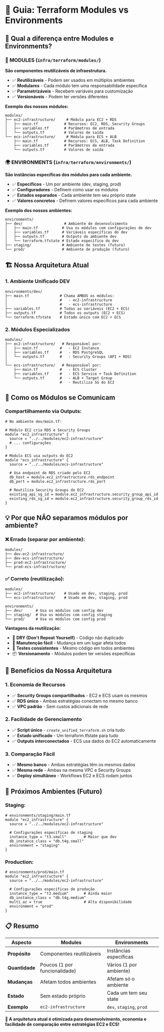 # 📖 Guia: Terraform Modules vs Environments

## 🤔 **Qual a diferença entre Modules e Environments?**

### 📁 **MODULES** (`infra/terraform/modules/`)
**São componentes reutilizáveis de infraestrutura.**

- ✅ **Reutilizáveis** - Podem ser usados em múltiplos ambientes
- ✅ **Modulares** - Cada módulo tem uma responsabilidade específica
- ✅ **Parametrizáveis** - Recebem variáveis para customização
- ✅ **Versionáveis** - Podem ter versões diferentes

**Exemplo dos nossos módulos:**
```
modules/
├── ec2-infrastructure/     # Módulo para EC2 + RDS
│   ├── main.tf            # Recursos: EC2, RDS, Security Groups
│   ├── variables.tf       # Parâmetros de entrada
│   └── outputs.tf         # Valores de saída
└── ecs-infrastructure/     # Módulo para ECS + ALB
    ├── main.tf            # Recursos: ECS, ALB, Task Definition
    ├── variables.tf       # Parâmetros de entrada
    └── outputs.tf         # Valores de saída
```

### 🌍 **ENVIRONMENTS** (`infra/terraform/environments/`)
**São instâncias específicas dos módulos para cada ambiente.**

- ✅ **Específicos** - Um por ambiente (dev, staging, prod)
- ✅ **Configuradores** - Definem como usar os módulos
- ✅ **Estados separados** - Cada ambiente tem seu próprio state
- ✅ **Valores concretos** - Definem valores específicos para cada ambiente

**Exemplo dos nossos ambientes:**
```
environments/
├── dev/                   # Ambiente de desenvolvimento
│   ├── main.tf           # Usa os módulos com configurações de dev
│   ├── variables.tf      # Variáveis específicas do dev
│   ├── outputs.tf        # Outputs do ambiente dev
│   └── terraform.tfstate # Estado específico do dev
├── staging/              # Ambiente de testes (futuro)
└── prod/                 # Ambiente de produção (futuro)
```

## 🏗️ **Nossa Arquitetura Atual**

### **1. Ambiente Unificado DEV**
```
environments/dev/
├── main.tf              # Chama AMBOS os módulos:
│                        #   - ec2-infrastructure
│                        #   - ecs-infrastructure
├── variables.tf         # Todas as variáveis (EC2 + ECS)
├── outputs.tf           # Todos os outputs (EC2 + ECS)
└── terraform.tfstate    # Estado único com EC2 + ECS
```

### **2. Módulos Especializados**
```
modules/
├── ec2-infrastructure/   # Responsável por:
│   ├── main.tf          #   - EC2 Instance
│   ├── variables.tf     #   - RDS PostgreSQL
│   └── outputs.tf       #   - Security Groups (API + RDS)
│
└── ecs-infrastructure/   # Responsável por:
    ├── main.tf          #   - ECS Cluster
    ├── variables.tf     #   - ECS Service + Task Definition
    └── outputs.tf       #   - ALB + Target Group
                         #   - Reutiliza SG do EC2
```

## 🔗 **Como os Módulos se Comunicam**

### **Compartilhamento via Outputs:**
```hcl
# No ambiente dev/main.tf:

# Módulo EC2 cria RDS e Security Groups
module "ec2_infrastructure" {
  source = "../../modules/ec2-infrastructure"
  # ... configurações
}

# Módulo ECS usa outputs do EC2
module "ecs_infrastructure" {
  source = "../../modules/ecs-infrastructure"
  
  # Usa endpoint do RDS criado pelo EC2
  db_host = module.ec2_infrastructure.rds_endpoint
  db_port = module.ec2_infrastructure.rds_port
  
  # Reutiliza Security Groups do EC2
  existing_api_sg_id = module.ec2_infrastructure.security_group_api_id
  existing_rds_sg_id = module.ec2_infrastructure.security_group_rds_id
}
```

## 💡 **Por que NÃO separamos módulos por ambiente?**

### ❌ **Errado (separar por ambiente):**
```
modules/
├── dev-ec2-infrastructure/
├── dev-ecs-infrastructure/
├── prod-ec2-infrastructure/
└── prod-ecs-infrastructure/
```

### ✅ **Correto (reutilização):**
```
modules/
├── ec2-infrastructure/    # Usado em dev, staging, prod
└── ecs-infrastructure/    # Usado em dev, staging, prod

environments/
├── dev/      # Usa os módulos com config dev
├── staging/  # Usa os módulos com config staging
└── prod/     # Usa os módulos com config prod
```

**Vantagens da reutilização:**
- 🔄 **DRY (Don't Repeat Yourself)** - Código não duplicado
- 🔧 **Manutenção fácil** - Mudança em um lugar afeta todos
- 🧪 **Testes consistentes** - Mesmo código em todos ambientes
- 📦 **Versionamento** - Módulos podem ter versões específicas

## 🎯 **Benefícios da Nossa Arquitetura**

### **1. Economia de Recursos**
- ✅ **Security Groups compartilhados** - EC2 e ECS usam os mesmos
- ✅ **RDS único** - Ambas estratégias conectam no mesmo banco
- ✅ **VPC padrão** - Sem custos adicionais de rede

### **2. Facilidade de Gerenciamento**
- ✅ **Script único** - `create_unified_terraform.sh` cria tudo
- ✅ **Estado unificado** - Um terraform.tfstate para tudo
- ✅ **Outputs interconectados** - ECS usa dados do EC2 automaticamente

### **3. Comparação Fácil**
- ✅ **Mesmo banco** - Ambas estratégias têm os mesmos dados
- ✅ **Mesma rede** - Ambas na mesma VPC e Security Groups
- ✅ **Deploy simultâneo** - Workflows EC2 e ECS rodam juntos

## 🚀 **Próximos Ambientes (Futuro)**

### **Staging:**
```hcl
# environments/staging/main.tf
module "ec2_infrastructure" {
  source = "../../modules/ec2-infrastructure"
  
  # Configurações específicas de staging
  instance_type = "t3.small"        # Maior que dev
  db_instance_class = "db.t4g.small"
  environment = "staging"
}
```

### **Production:**
```hcl
# environments/prod/main.tf
module "ec2_infrastructure" {
  source = "../../modules/ec2-infrastructure"
  
  # Configurações específicas de produção
  instance_type = "t3.medium"       # Ainda maior
  db_instance_class = "db.t4g.medium"
  multi_az = true                   # Alta disponibilidade
  environment = "prod"
}
```

## 📋 **Resumo**

| Aspecto | Modules | Environments |
|---------|---------|--------------|
| **Propósito** | Componentes reutilizáveis | Instâncias específicas |
| **Quantidade** | Poucos (1 por funcionalidade) | Vários (1 por ambiente) |
| **Mudanças** | Afetam todos ambientes | Afetam só o ambiente |
| **Estado** | Sem estado próprio | Cada um tem seu state |
| **Exemplo** | `ec2-infrastructure` | `dev`, `staging`, `prod` |

**🎯 A arquitetura atual é otimizada para desenvolvimento, economia e facilidade de comparação entre estratégias EC2 e ECS!**
